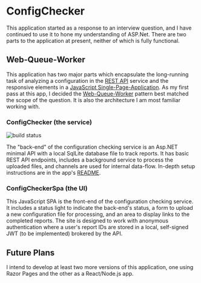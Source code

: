 # ConfigChecker

This application started as a response to an interview question, and I have continued to use it to
hone my understanding of ASP.Net. There are two parts to the application at present, neither of
which is fully functional.

## Web-Queue-Worker

This application has two major parts which encapsulate the long-running task of analyzing a
configuration in the [REST API](./ConfigChecker/) service and the responsive elements in a
[JavaScript Single-Page-Application](./ConfigCheckerSpa/). As my first pass at this app, I decided
the [Web-Queue-Worker](https://learn.microsoft.com/en-us/azure/architecture/guide/architecture-styles/web-queue-worker#web-queue-worker-on-azure-app-service)
pattern best matched the scope of the question. It is also the architecture I am most familiar
working with.

### ConfigChecker (the service)

![build status](https://github.com/jon-e-turner/security_engineer_code_test/actions/workflows/main_ci.yml/badge.svg)

The "back-end" of the configuration checking service is an Asp.NET minimal API with a local
SqlLite database file to track reports. It has basic REST API endpoints, includes a background
service to process the uploaded files, and channels are used for internal data-flow. In-depth setup
instructions are in the app's [README](./ConfigChecker/README.md#to-configure).

### ConfigCheckerSpa (the UI)

This JavaScript SPA is the front-end of the configuration checking service. It includes a status
light to indicate the back-end's status, a form to upload a new configuration file for processing,
and an area to display links to the completed reports. The site is designed to work with anonymous
authentication where a user's report IDs are stored in a local, self-signed JWT (to be implemented)
brokered by the API.

## Future Plans

I intend to develop at least two more versions of this application, one using Razor Pages and the
other as a React/Node.js app.
